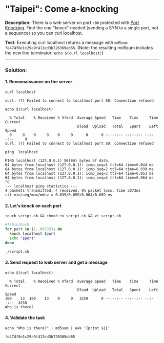 # "Taipei": Come a-knocking

**Description:** There is a web server on port `:80` protected with [Port Knocking](https://en.wikipedia.org/wiki/Port_knocking). Find the one "knock" needed (sending a SYN to a single port, not a sequence) so you can curl localhost.  

**Test:** Executing curl localhost returns a message with `md5sum fe474f8e1c29e9f412ed3b726369ab65`. (Note: the resulting md5sum includes the new line terminator: `echo $(curl localhost)`)  

---

### Solution:
#### 1. Reconnaissance on the server
`curl localhost`  
```console
curl: (7) Failed to connect to localhost port 80: Connection refused
```

`echo $(curl localhost)`  
```console
  % Total    % Received % Xferd  Average Speed   Time    Time     Time  Current
                                 Dload  Upload   Total   Spent    Left  Speed
  0     0    0     0    0     0      0      0 --:--:-- --:--:-- --:--:--     0
curl: (7) Failed to connect to localhost port 80: Connection refused
```

`ping  localhost`  
```console
PING localhost (127.0.0.1) 56(84) bytes of data.
64 bytes from localhost (127.0.0.1): icmp_seq=1 ttl=64 time=0.044 ms
64 bytes from localhost (127.0.0.1): icmp_seq=2 ttl=64 time=0.039 ms
64 bytes from localhost (127.0.0.1): icmp_seq=3 ttl=64 time=0.053 ms
64 bytes from localhost (127.0.0.1): icmp_seq=4 ttl=64 time=0.064 ms
^C
--- localhost ping statistics ---
4 packets transmitted, 4 received, 0% packet loss, time 3073ms
rtt min/avg/max/mdev = 0.039/0.050/0.064/0.009 ms
```


#### 2. Let's knock on each port
`touch script.sh && chmod +x script.sh && vi script.sh`  
```bash
#!/bin/bash
for port in {1..65535}; do
  knock localhost $port
  echo "$port"
done
```
`./script.sh`  


#### 3. Send request to web server and get a message
`echo $(curl localhost)`  
```console
  % Total    % Received % Xferd  Average Speed   Time    Time     Time  Current
                                 Dload  Upload   Total   Spent    Left  Speed
100    13  100    13    0     0   3250      0 --:--:-- --:--:-- --:--:--  3250
Who is there?
```


#### 4. Validate the task
`echo "Who is there?" | md5sum | awk '{print $1}'`  
```console
fe474f8e1c29e9f412ed3b726369ab65
```
